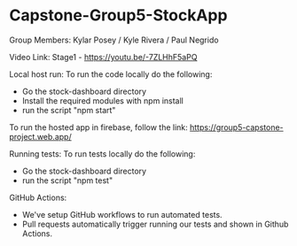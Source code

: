 # Capstone-Group5-StockApp

Group Members: Kylar Posey / Kyle Rivera / Paul Negrido

Video Link:
Stage1 - https://youtu.be/-7ZLHhF5aPQ

Local host run:
To run the code locally do the following: 
- Go the stock-dashboard directory
- Install the required modules with npm install
- run the script "npm start" 

To run the hosted app in firebase, follow the link: 
https://group5-capstone-project.web.app/

Running tests:
To run tests locally do the following:
- Go the stock-dashboard directory
- run the script "npm test"

GitHub Actions:
- We've setup GitHub workflows to run automated tests.
- Pull requests automatically trigger running our tests and shown in Github Actions.